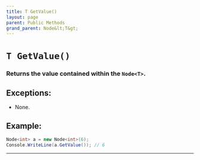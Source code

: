 ```yaml
---
title: T GetValue()
layout: page
parent: Public Methods
grand_parent: Node&lt;T&gt;
---
```


# `T GetValue()`

### Returns the value contained within the `Node<T>`.

## Exceptions:
- None.

## Example:

```cs
Node<int> a = new Node<int>(6);
Console.WriteLine(a.GetValue()); // 6
```

----
